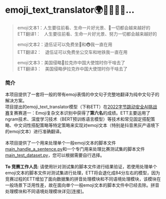 # emoji_text_translator🌍🐻💕👊🎁...
> emoji文本1：人生要往前看、生命一片好光景、💪一切都会越来越好的  
> ETT翻译1：&nbsp;&nbsp;&nbsp;人生要往前看、生命一片好光景、努力一切都会越来越好的  
> 
> emoji文本2：退伍证可以免费坐🚌和🚇我一直在用  
> ETT翻译2：&nbsp;&nbsp;&nbsp;退伍证可以免费坐公交车和地铁我一直在用  
> 
> emoji文本3：美国侵略📏拉克炸中国大使馆时你干啥去了  
> ETT翻译3：&nbsp;&nbsp;&nbsp;美国侵略伊拉克炸中国大使馆时你干啥去了  
### 简介
本项目提供了一套将一般的带有emoji表情的中文句子完整地翻译为纯中文句子的解决方案。  
项目提出的emoji_text_translator模型（下称ETT）在[2022字节跳动安全AI挑战赛](https://security.bytedance.com/fe/2022/ai-challenge#/challenge)复赛赛道一：Emoji复杂文本识别中获得了**第六名**的成绩。ETT主要运用了ngram技术、深度学习技术（BERT预训练语言模型）等技术和常见固定搭配策略、中文词性搭配策略等特定策略来实现对emoji文本（特别是抖音黑灰产语境下的emoji文本）进行准确翻译。  
<br/>
本项目提供了一个用来处理单个一般emoji文本的脚本文件[main_handle_a_sentence.py](https://github.com/2654400439/emoji_text_translator/blob/main/main_handle_a_sentence.py)和一个专门用来处理比赛测试集的脚本文件[main_test_dataset.py](https://github.com/2654400439/emoji_text_translator/blob/main/main_test_dataset.py)，您可以根据需要自行选择。  
<br/>
**To 竞赛工作人员**: 请使用针对测试集的脚本文件进行结果验证，若使用处理单个emoji文本的脚本文件对测试集进行处理，ETT将会退化成84分左右的模型，因为竞赛过程的ETT增加了面向数据集的拼音处理模块和不同语境处理模块，该模块在一般场景下泛用性差，故在面向单个一般emoji文本的脚本文件中已经去除。拼音处理模块和不同语境处理模块详见[连接]。

